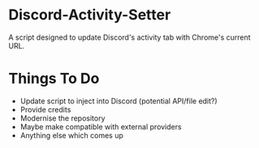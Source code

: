 # Discord-Activity-Setter
A script designed to update Discord's activity tab with Chrome's current URL.

# Things To Do  
- Update script to inject into Discord (potential API/file edit?)  
- Provide credits  
- Modernise the repository  
- Maybe make compatible with external providers  
- Anything else which comes up
